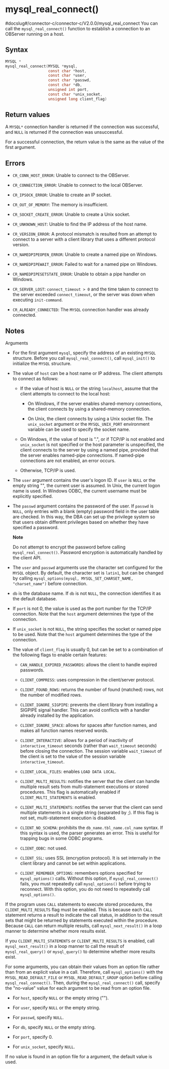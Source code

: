 mysql_real_connect() 
=========================================
#docslug#/connector-c/connector-c/V2.0.0/mysql_real_connect
You can call the `mysql_real_connect()` function to establish a connection to an OBServer running on a host. 

Syntax 
---------------------------

```c
MYSQL *
mysql_real_connect(MYSQL *mysql,
                   const char *host,
                   const char *user,
                   const char *passwd,
                   const char *db,
                   unsigned int port,
                   const char *unix_socket,
                   unsigned long client_flag)
```



Return values 
----------------------------------

A `MYSQL*` connection handler is returned if the connection was successful, and `NULL` is returned if the connection was unsuccessful. 

For a successful connection, the return value is the same as the value of the first argument.

Errors 
---------------------------

* `CR_CONN_HOST_ERROR`: Unable to connect to the OBServer.

  

* `CR_CONNECTION_ERROR`: Unable to connect to the local OBServer.

  

* `CR_IPSOCK_ERROR`: Unable to create an IP socket.

  

* `CR_OUT_OF_MEMORY`: The memory is insufficient.

  

* `CR_SOCKET_CREATE_ERROR`: Unable to create a Unix socket.

  

* `CR_UNKNOWN_HOST`: Unable to find the IP address of the host name.

  

* `CR_VERSION_ERROR`: A protocol mismatch is resulted from an attempt to connect to a server with a client library that uses a different protocol version.

  

* `CR_NAMEDPIPEOPEN_ERROR`: Unable to create a named pipe on Windows.

  

* `CR_NAMEDPIPEWAIT_ERROR`: Failed to wait for a named pipe on Windows.

  

* `CR_NAMEDPIPESETSTATE_ERROR`: Unable to obtain a pipe handler on Windows.

  

* `CR_SERVER_LOST`: `connect_timeout > 0` and the time taken to connect to the server exceeded `connect_timeout`, or the server was down when executing `init-command`.

  

* `CR_ALREADY_CONNECTED`: The `MYSQL` connection handler was already connected.

  




Notes 
--------------------------

Arguments

* For the first argument `mysql`, specify the address of an existing `MYSQL` structure. Before you call `mysql_real_connect()`, call `mysql_init()` to initialize the `MYSQL` structure.

  

* The value of `host` can be a host name or IP address. The client attempts to connect as follows:

  * If the value of host is `NULL` or the string `localhost`, assume that the client attempts to connect to the local host:

    * On Windows, if the server enables shared-memory connections, the client connects by using a shared-memory connection.

      
    
    * On Unix, the client connects by using a Unix socket file. The `unix_socket` argument or the `MYSQL_UNIX_PORT` environment variable can be used to specify the socket name.

      
    

    
  
  * On Windows, if the value of host is ".", or if TCP/IP is not enabled and `unix_socket` is not specified or the host parameter is unspecified, the client connects to the server by using a named pipe, provided that the server enables named-pipe connections. If named-pipe connections are not enabled, an error occurs.

    
  
  * Otherwise, TCP/IP is used.

    
  

  

* The `user` argument contains the user's logon ID. If `user` is `NULL` or the empty string "", the current user is assumed. In Unix, the current logon name is used. In Windows ODBC, the current username must be explicitly specified.

  

* The `passwd` argument contains the password of the user. If `passwd` is `NULL`, only entries with a blank (empty) password field in the user table are checked. In this way, the DBA can set up the privilege system so that users obtain different privileges based on whether they have specified a password. 

  **Note**

  

  Do not attempt to encrypt the password before calling `mysql_real_connect()`. Password encryption is automatically handled by the client API.
  

* The `user` and `passwd` arguments use the character set configured for the `MYSQL` object. By default, the character set is `latin1`, but can be changed by calling `mysql_options(mysql, MYSQL_SET_CHARSET_NAME, "charset_name")` before connection.

  

* `db` is the database name. If `db` is not `NULL`, the connection identifies it as the default database.

  

* If `port` is not 0, the value is used as the port number for the TCP/IP connection. Note that the `host` argument determines the type of the connection.

  

* If `unix_socket` is not `NULL`, the string specifies the socket or named pipe to be used. Note that the `host` argument determines the type of the connection.

  

* The value of `client_flag` is usually 0, but can be set to a combination of the following flags to enable certain features:

  * `CAN_HANDLE_EXPIRED_PASSWORDS`: allows the client to handle expired passwords.

    
  
  * `CLIENT_COMPRESS`: uses compression in the client/server protocol.

    
  
  * `CLIENT_FOUND_ROWS`: returns the number of found (matched) rows, not the number of modified rows.

    
  
  * `CLIENT_IGNORE_SIGPIPE`: prevents the client library from installing a SIGPIPE signal handler. This can avoid conflicts with a handler already installed by the application.

    
  
  * `CLIENT_IGNORE_SPACE`: allows for spaces after function names, and makes all function names reserved words.

    
  
  * `CLIENT_INTERACTIVE`: allows for a period of inactivity of `interactive_timeout` seconds (rather than `wait_timeout` seconds) before closing the connection. The session variable `wait_timeout` of the client is set to the value of the session variable `interactive_timeout`.

    
  
  * `CLIENT_LOCAL_FILES`: enables `LOAD DATA LOCAL`.

    
  
  * `CLIENT_MULTI_RESULTS`: notifies the server that the client can handle multiple result sets from multi-statement executions or stored procedures. This flag is automatically enabled if `CLIENT_MULTI_STATEMENTS` is enabled.

    
  
  * `CLIENT_MULTI_STATEMENTS`: notifies the server that the client can send multiple statements in a single string (separated by ;). If this flag is not set, multi-statement execution is disabled.

    
  
  * `CLIENT_NO_SCHEMA`: prohibits the `db_name.tbl_name.col_name` syntax. If this syntax is used, the parser generates an error. This is useful for trapping bugs in some ODBC programs.

    
  
  * `CLIENT_ODBC`: not used.

    
  
  * `CLIENT_SSL`: uses SSL (encryption protocol). It is set internally in the client library and cannot be set within applications.

    
  
  * `CLIENT_REMEMBER_OPTIONS`: remembers options specified for `mysql_options()` calls. Without this option, if `mysql_real_connect()` fails, you must repeatedly call `mysql_options()` before trying to reconnect. With this option, you do not need to repeatedly call `mysql_options()`.

    
  

  




If the program uses `CALL` statements to execute stored procedures, the `CLIENT_MULTI_RESULTS` flag must be enabled. This is because each `CALL` statement returns a result to indicate the call status, in addition to the result sets that might be returned by statements executed within the procedure. Because `CALL` can return multiple results, call `mysql_next_result()` in a loop manner to determine whether more results exist. 

If you `CLIENT_MULTI_STATEMENTS` or `CLIENT_MULTI_RESULTS` is enabled, call `mysql_next_result()` in a loop manner to call the result of `mysql_real_query()` or `mysql_query()` to determine whether more results exist. 

For some arguments, you can obtain their values from an option file rather than from an explicit value in a call. Therefore, call `mysql_options()` with the `MYSQL_READ_DEFAULT_FILE` or `MYSQL_READ_DEFAULT_GROUP` option before calling `mysql_real_connect()`. Then, during the `mysql_real_connect()` call, specify the "no-value" value for each argument to be read from an option file.

* For `host`, specify `NULL` or the empty string ("").

  

* For `user`, specify `NULL` or the empty string.

  

* For `passwd`, specify `NULL`.

  

* For `db`, specify `NULL` or the empty string.

  

* For `port`, specify 0.

  

* For `unix_socket`, specify `NULL`.

  




If no value is found in an option file for a argument, the default value is used.
